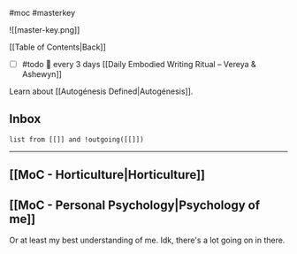 #moc #masterkey

![[master-key.png]]

[[Table of Contents|Back]]

- [ ] #todo 🔁 every 3 days [[Daily Embodied Writing Ritual – Vereya & Ashewyn]]

Learn about [[Autogénesis Defined|Autogénesis]]. 
## Inbox

```dataview
list from [[]] and !outgoing([[]])
```

---

## [[MoC - Horticulture|Horticulture]]

## [[MoC - Personal Psychology|Psychology of me]]
Or at least my best understanding of me. Idk, there's a lot going on in there.
